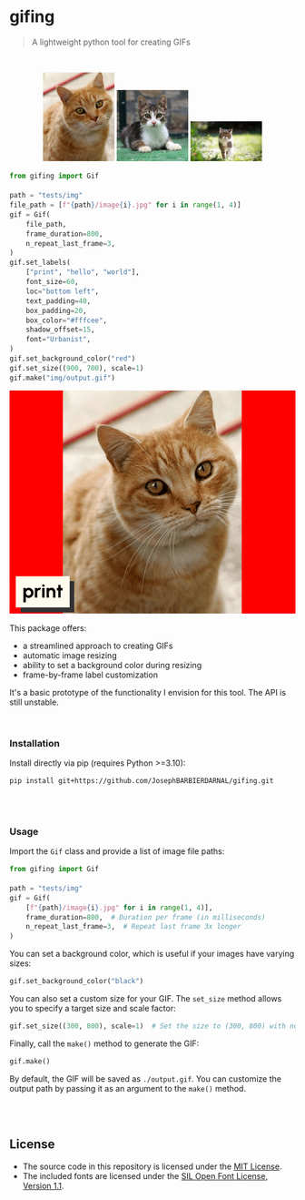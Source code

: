 # gifing

> A lightweight python tool for creating GIFs

<br>

<p align="center">
  <img src="tests/img/image1.jpg" width="25%" />
  <img src="tests/img/image2.jpg" width="25%" />
  <img src="tests/img/image3.jpg" width="25%" />
</p>

```python
from gifing import Gif

path = "tests/img"
file_path = [f"{path}/image{i}.jpg" for i in range(1, 4)]
gif = Gif(
    file_path,
    frame_duration=800,
    n_repeat_last_frame=3,
)
gif.set_labels(
    ["print", "hello", "world"],
    font_size=60,
    loc="bottom left",
    text_padding=40,
    box_padding=20,
    box_color="#fffcee",
    shadow_offset=15,
    font="Urbanist",
)
gif.set_background_color("red")
gif.set_size((900, 700), scale=1)
gif.make("img/output.gif")
```

![](img/output.gif)

This package offers:

- a streamlined approach to creating GIFs
- automatic image resizing
- ability to set a background color during resizing
- frame-by-frame label customization

It's a basic prototype of the functionality I envision for this tool. The API is still unstable.

<br>

### Installation

Install directly via pip (requires Python >=3.10):

```bash
pip install git+https://github.com/JosephBARBIERDARNAL/gifing.git
```

<br><br>

### Usage

Import the `Gif` class and provide a list of image file paths:

```python
from gifing import Gif

path = "tests/img"
gif = Gif(
    [f"{path}/image{i}.jpg" for i in range(1, 4)],
    frame_duration=800,  # Duration per frame (in milliseconds)
    n_repeat_last_frame=3,  # Repeat last frame 3x longer
)
```

You can set a background color, which is useful if your images have varying sizes:

```python
gif.set_background_color("black")
```

You can also set a custom size for your GIF. The `set_size` method allows you to specify a target size and scale factor:

```python
gif.set_size((300, 800), scale=1)  # Set the size to (300, 800) with no scaling
```

Finally, call the `make()` method to generate the GIF:

```python
gif.make()
```

By default, the GIF will be saved as `./output.gif`. You can customize the output path by passing it as an argument to the `make()` method.

<br><br>

## License

- The source code in this repository is licensed under the [MIT License](./LICENSE).
- The included fonts are licensed under the [SIL Open Font License, Version 1.1](https://openfontlicense.org).
